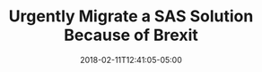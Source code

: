 ---
title: Urgently Migrate a SAS Solution Because of Brexit
date: 2018-02-11T12:41:05-05:00
description: >
  ABN AMRO had a number of applications and systems in the UK that needed to be relocated before Brexit. The following actions needed to be taken: Retire the SAS solution (pension consolidation), migrate the on-premises client server Microsoft Access applications to Azure and migrate the customer portal ABN AMRO to Azure. My task was to design the new cloud architecture in view of the migration, to make agreements with suppliers in connection with the replacement of SAS, to monitor all implementations and to be responsible for the quality of the solution.
tags: 
  - Motion10
  - Azure Virtual Machines
  - Azure Active Directory Domain Services
  - Microsoft Office
  - Azure Data Factory
  - Azure SQL Database
  - Azure Blob Storage
  - SAS
duration: 4
client: ABN AMRO Pensioenfonds
role: Solution Architect
weight: 13
---